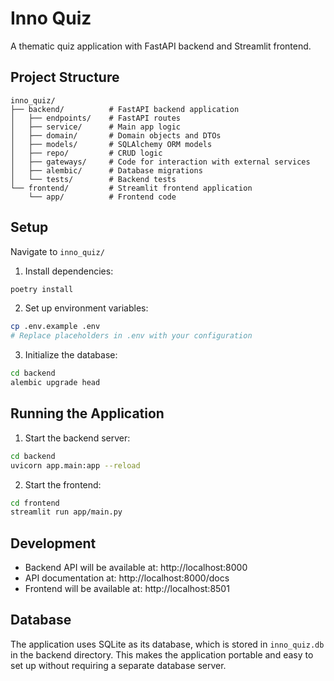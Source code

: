 # Inno Quiz

A thematic quiz application with FastAPI backend and Streamlit frontend.

## Project Structure

```
inno_quiz/
├── backend/          # FastAPI backend application
│   ├── endpoints/    # FastAPI routes
│   ├── service/      # Main app logic
│   ├── domain/       # Domain objects and DTOs
│   ├── models/       # SQLAlchemy ORM models
│   ├── repo/         # CRUD logic
│   ├── gateways/     # Code for interaction with external services
│   ├── alembic/      # Database migrations
│   └── tests/        # Backend tests
└── frontend/         # Streamlit frontend application
    └── app/          # Frontend code
```

## Setup

Navigate to `inno_quiz/`

1. Install dependencies:
```bash
poetry install
```

2. Set up environment variables:
```bash
cp .env.example .env
# Replace placeholders in .env with your configuration
```

3. Initialize the database:
```bash
cd backend
alembic upgrade head
```

## Running the Application

1. Start the backend server:
```bash
cd backend
uvicorn app.main:app --reload
```

2. Start the frontend:
```bash
cd frontend
streamlit run app/main.py
```

## Development

- Backend API will be available at: http://localhost:8000
- API documentation at: http://localhost:8000/docs
- Frontend will be available at: http://localhost:8501 

## Database

The application uses SQLite as its database, which is stored in `inno_quiz.db` in the backend directory. This makes the application portable and easy to set up without requiring a separate database server.